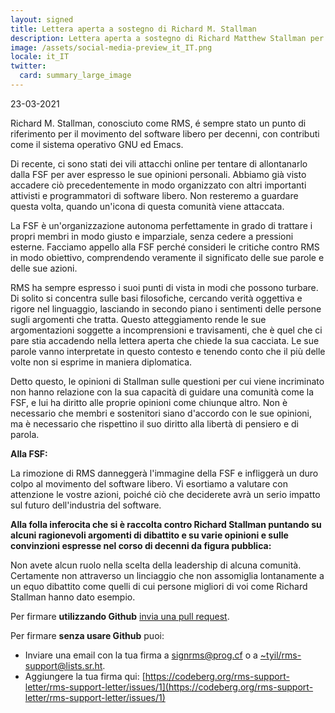 ```yaml
---
layout: signed
title: Lettera aperta a sostegno di Richard M. Stallman
description: Lettera aperta a sostegno di Richard Matthew Stallman per essere reintegrato nella Free Software Foundation
image: /assets/social-media-preview_it_IT.png
locale: it_IT
twitter:
  card: summary_large_image
---
```


23-03-2021

Richard M. Stallman, conosciuto come RMS,
é sempre stato un punto di riferimento per
il movimento del software libero per decenni,
con contributi come il sistema operativo GNU
ed Emacs.

Di recente, ci sono stati dei vili attacchi online
per tentare di allontanarlo dalla FSF 
per aver espresso le sue opinioni personali. Abbiamo già visto 
accadere ciò precedentemente in modo organizzato con altri 
importanti attivisti e programmatori di software libero. 
Non resteremo a guardare questa volta, quando un'icona 
di questa comunità viene attaccata.

La FSF è un'organizzazione autonoma perfettamente in grado di trattare
i propri membri in modo giusto e imparziale, senza
cedere a pressioni esterne.  Facciamo appello alla
FSF perché consideri le critiche contro RMS in modo obiettivo,
comprendendo veramente il significato delle sue parole e delle sue azioni.

RMS ha sempre espresso i suoi punti di vista in modi
che possono turbare. Di solito si concentra sulle
basi filosofiche, cercando verità oggettiva
e rigore nel linguaggio, lasciando in secondo piano i
sentimenti delle persone sugli argomenti che tratta.
Questo atteggiamento rende le sue argomentazioni
soggette a incomprensioni e travisamenti, che è quel che ci pare stia accadendo
nella lettera aperta che chiede la sua cacciata.
Le sue parole vanno interpretate in questo contesto e
tenendo conto che il più delle volte
non si esprime in maniera diplomatica.

Detto questo, le opinioni di Stallman sulle questioni
per cui viene incriminato non hanno relazione con
la sua capacità di guidare una comunità come la FSF,
e lui ha diritto alle proprie opinioni come chiunque altro.
Non è necessario che membri e sostenitori siano
d'accordo con le sue opinioni, ma è necessario che rispettino
il suo diritto alla libertà di pensiero e di parola.

**Alla FSF:**

La rimozione di RMS danneggerà l'immagine della FSF e infliggerà 
un duro colpo al movimento del software libero.
Vi esortiamo a valutare con attenzione le vostre azioni,
poiché ciò che deciderete avrà un serio impatto
sul futuro dell'industria del software.


**Alla folla inferocita che si è raccolta contro Richard Stallman
puntando su alcuni ragionevoli argomenti di dibattito e su varie opinioni e sulle convinzioni
espresse nel corso di decenni da figura pubblica:**

Non avete alcun ruolo nella scelta della leadership di alcuna comunità.
Certamente non attraverso un linciaggio che non assomiglia
lontanamente a un equo dibattito come quelli di cui
persone migliori di voi come Richard Stallman hanno dato esempio.

Per firmare **utilizzando Github** [invia una pull request](https://github.com/rms-support-letter/rms-support-letter.github.io/pulls).

Per firmare **senza usare Github** puoi:
- Inviare una email con la tua firma a [signrms@prog.cf](mailto:signrms@prog.cf) o a [~tyil/rms-support@lists.sr.ht](mailto:~tyil/rms-support@lists.sr.ht).
- Aggiungere la tua firma qui: [https://codeberg.org/rms-support-letter/rms-support-letter/issues/1](https://codeberg.org/rms-support-letter/rms-support-letter/issues/1)
